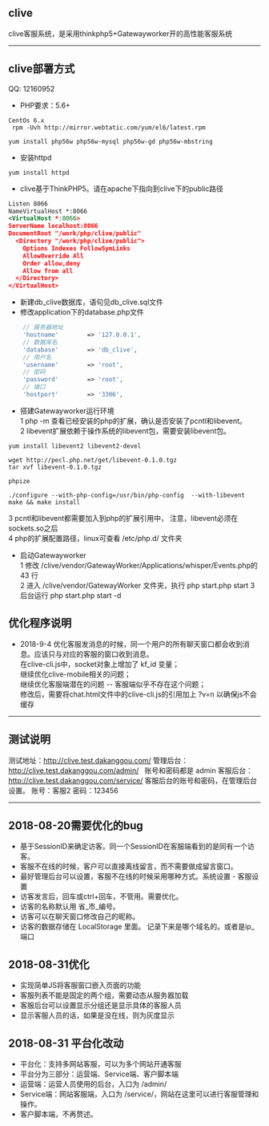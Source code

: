 ## clive
clive客服系统，是采用thinkphp5+Gatewayworker开的高性能客服系统  

***
## clive部署方式
QQ: 12160952     
* PHP要求：5.6+    

```text
CentOs 6.x
 rpm -Uvh http://mirror.webtatic.com/yum/el6/latest.rpm  

yum install php56w php56w-mysql php56w-gd php56w-mbstring 

```

* 安装httpd      
```text
yum install httpd
```


* clive基于ThinkPHP5。请在apache下指向到clive下的public路径

```xml
Listen 8066
NameVirtualHost *:8066
<VirtualHost *:8066>
ServerName localhost:8066
DocumentRoot "/work/php/clive/public"
  <Directory "/work/php/clive/public">
    Options Indexes FollowSymLinks
    AllowOverride All
    Order allow,deny
    Allow from all
  </Directory>
</VirtualHost>
```

* 新建db_clive数据库，语句见db_clive.sql文件
* 修改application下的database.php文件
```php
    // 服务器地址
    'hostname'        => '127.0.0.1',
    // 数据库名
    'database'        => 'db_clive',
    // 用户名
    'username'        => 'root',
    // 密码
    'password'        => 'root',
    // 端口
    'hostport'        => '3306',
```

* 搭建Gatewayworker运行环境    
1 php -m 查看已经安装的php的扩展，确认是否安装了pcntl和libevent。   
2 libevent扩展依赖于操作系统的libevent包，需要安装libevent包。
```text
yum install libevent2 libevent2-devel

wget http://pecl.php.net/get/libevent-0.1.0.tgz
tar xvf libevent-0.1.0.tgz

phpize

./configure --with-php-config=/usr/bin/php-config  --with-libevent
make && make install
```
3 pcntl和libevent都需要加入到php的扩展引用中， 注意，libevent必须在sockets.so之后    
4 php的扩展配置路径，linux可查看 /etc/php.d/ 文件夹    


* 启动Gatewayworker   
1 修改 /clive/vendor/GatewayWorker/Applications/whisper/Events.php的 43 行  
2 进入 /clive/vendor/GatewayWorker 文件夹，执行 php start.php start
3 后台运行  php start.php start -d  


## 优化程序说明
* 2018-9-4 优化客服发消息的时候，同一个用户的所有聊天窗口都会收到消息。应该只与对应的客服的窗口收到消息。    
在clive-cli.js中，socket对象上增加了 kf_id 变量；    
继续优化clive-mobile相关的问题；    
继续优化客服端潜在的问题 -- 客服端似乎不存在这个问题；    
修改后，需要将chat.html文件中的clive-cli.js的引用加上 ?v=n 以确保js不会缓存     






***  
## 测试说明
测试地址：http://clive.test.dakanggou.com/
管理后台：http://clive.test.dakanggou.com/admin/ &nbsp;&nbsp;账号和密码都是  admin
客服后台：http://clive.test.dakanggou.com/service/
客服后台的账号和密码，在管理后台设置。  账号：客服2  密码：123456

***
## 2018-08-20需要优化的bug
* 基于SessionID来确定访客。同一个SessionID在客服端看到的是同有一个访客。
* 客服不在线的时候，客户可以直接离线留言，而不需要做成留言窗口。
* 最好管理后台可以设置，客服不在线的时候采用哪种方式。系统设置 - 客服设置
* 访客发言后，回车或ctrl+回车，不管用。需要优化。
* 访客的名称默认用 省_市_编号。
* 访客可以在聊天窗口修改自己的昵称。
* 访客的数据存储在 LocalStorage 里面。 记录下来是哪个域名的。或者是ip_端口


## 2018-08-31优化
* 实现简单JS将客服窗口嵌入页面的功能
* 客服列表不能是固定的两个组，需要动态从服务器加载
* 客服后台可以设置显示分组还是显示具体的客服人员
* 显示客服人员的话，如果是没在线，则为灰度显示

## 2018-08-31 平台化改动
* 平台化：支持多网站客服，可以为多个网站开通客服
* 平台分为三部分：运营端、Service端、客户脚本端
* 运营端：运营人员使用的后台，入口为 /admin/
* Service端：网站客服端，入口为 /service/，网站在这里可以进行客服管理和操作。
* 客户脚本端，不再赘述。
